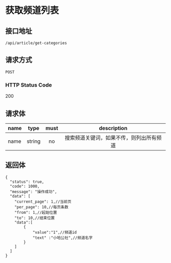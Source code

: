 # 获取频道列表

## 接口地址

`/api/article/get-categories`

## 请求方式

`POST`

### HTTP Status Code

200

## 请求体

| name     | type     | must     | description |
|----------|:--------:|:--------:|:--------:|
| name   | string   | no     | 搜索频道关键词，如果不传，则列出所有频道 |


## 返回体

```json5
{
  "status": true,
  "code": 1000,
  "message": "操作成功",
  "data": [
    "current_page": 1,//当前页
    "per_page": 10,//每页条数
    "from": 1,//起始位置
    "to": 10,//结束位置
    "data":[
        {
            "value":"1",//频道id
            "text" :"小哈公社",//频道名字
        }
    ]
  ]
}
``` 
